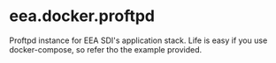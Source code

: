 # eea.docker.proftpd

Proftpd instance for EEA SDI's application stack.
Life is easy if you use docker-compose, so refer tho the example provided.
